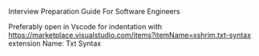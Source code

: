 Interview Preparation Guide For Software Engineers

Preferably open in Vscode for indentation with https://marketplace.visualstudio.com/items?itemName=xshrim.txt-syntax extension
Name: Txt Syntax
